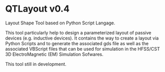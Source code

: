 # QTLayout v0.4
Layout Shape Tool based on Python Script Langage.

This tool particularly help to design a parameterized layout of passive devices (e.g. inductive devices).
It contains the way to create a layout via Python Scripts and to generate the associated gds file
as well as the associated VBScript files that can be used for simulation in the HFSS/CST 3D ElectroMagnetic (EM) Simulation Sofwares.

This tool still in development.
